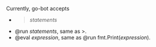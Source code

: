 Currently, go-bot accepts
  * > _statements_
  * @run _statements_, same as >.
  * @eval _expression_, same as @run fmt.Print(_expression_).
